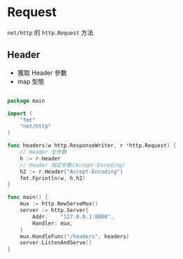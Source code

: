 # Request

`net/http` 的 `http.Request` 方法

## Header 

* 獲取 Header 參數
* map 型態

```go

package main

import (
	"fmt"
	"net/http"
)

func headers(w http.ResponseWriter, r *http.Request) {
    // Header 全參數
    h := r.Header
    // Header 指定參數(Accept-Encoding)
    h2 := r.Header["Accept-Encoding"]
	fmt.Fprintln(w, h,h2)
}

func main() {
	mux := http.NewServeMux()
	server := http.Server{
		Addr:    "127.0.0.1:8080",
		Handler: mux,
	}
	mux.HandleFunc("/headers", headers)
	server.ListenAndServe()
}


```